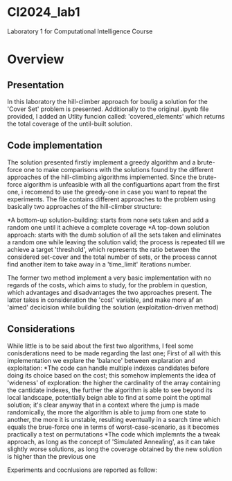 # CI2024_lab1
Laboratory 1 for Computational Intelligence Course

# Overview
## Presentation
In this laboratory the hill-climber approach for boulig a solution for the 'Cover Set' problem is presented.
Additionally to the original .ipynb file provided, I added an Utlity funcion called:
'covered_elements'
which returns the total coverage of the until-built solution.
## Code implementation
The solution presented firstly implement a greedy algorithm and a brute-force one to make comparisons with the solutions found by the different approaches of the hill-climbing algorithms implemented.
Since the brute-force algorithm is unfeasible with all the configuartions apart from the first one, i recomend to use the greedy-one in case you want to repeat the experiments.
The file contains different approaches to the problem using basically two approaches of the hill-climber structure:

*A bottom-up solution-building: starts from none sets taken and add a random one until it achieve a complete coverage
*A top-down solution approach: starts with the dumb solution of all the sets taken and eliminates a random one while leaving the solution valid; the process is repeated till we achieve a target 'threshold', which represents the ratio between the considered set-cover and the total number of sets, or the process cannot find another item to take away in a 'time_limit' iterations number.

The former two method implement a very basic implementation with no regards of the costs, which aims to study, for the problem in question, which advantages and disadvantages the two approaches present.
The latter takes in consideration the 'cost' variable, and make more af an 'aimed' decicision while building the solution (exploitation-driven method)

## Considerations
While little is to be said about the first two algorithms, I feel some conisderations need to be made regarding the last one;
First of all with this implementation we explare the 'balance' between explaration and exploitation:
*The code can handle multiple indexes candidates before doing its choice based on the cost; this somehow implements the idea of 'wideness' of exploration: the higher the cardinality of the array containing the cantidate indexes, the further the algorithm is able to see beyond its local landscape, potentially beign able to find at some point the optimal solution; it's clear anyway that in a context where the jump is made randomically, the more the algorithm is able to jump from one state to another, the more it is unstable, resulting eventually in a search time which equals the brue-force one in terms of worst-case-scenario, as it becomes practically a test on permutations
*The code which implemnts the a tweak approach, as long as the concept of 'Simulated Annealing', as it can take slightly worse solutions, as long the coverage obtained by the new solution is higher than the previous one

Experiments and cocnlusions are reported as follow:


#
